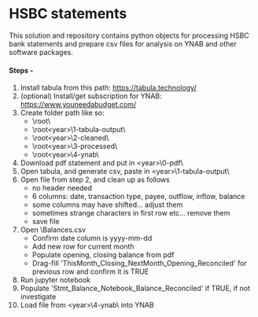 # HSBC statements
This solution and repository contains python objects for processing HSBC bank statements and prepare csv files for analysis on YNAB and other software packages.

#### Steps -

1. Install tabula from this path: https://tabula.technology/
2. (optional) Install/get subscription for YNAB: https://www.youneedabudget.com/
3. Create folder path like so:
    - \root\
    - \root\<year>\1-tabula-output\
    - \root\<year>\2-cleaned\
    - \root\<year>\3-processed\
    - \root\<year>\4-ynab\
4. Download pdf statement and put in \<year>\0-pdf\
5. Open tabula, and generate csv, paste in \<year>\1-tabula-output\
6. Open file from step 2, and clean up as follows
    - no header needed
    - 6 columns: date, transaction type, payee, outflow, inflow, balance
    - some columns may have shifted... adjust them
    - sometimes strange characters in first row etc... remove them
    - save file
7. Open \Balances.csv
    - Confirm date column is yyyy-mm-dd
    - Add new row for current month
    - Populate opening, closing balance from pdf
    - Drag-fill 'ThisMonth_Closing_NextMonth_Opening_Reconciled' for previous row and confirm it is TRUE
8. Run jupyter notebook
9. Populate 'Stmt_Balance_Notebook_Balance_Reconciled' if TRUE, if not investigate
10. Load file from \<year>\4-ynab\ into YNAB